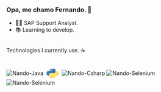 ### Opa, me chamo Fernando. 👋

- 👨‍🔧 SAP Support Analyst.
- 📚 Learning to develop.
##
Technologies I currently use. ☕
<div style="display: inline_block"><br>
<img align="center" alt="Nando-Java" height="30" width="40" src="https://cdn.jsdelivr.net/gh/devicons/devicon/icons/java/java-original.svg">
<img align="center" alt="Nando-Python" height="30" width="40" src="https://raw.githubusercontent.com/devicons/devicon/master/icons/python/python-original.svg">
  <img align="center" alt="Nando-Csharp" height="30" width="40" src="https://imgbin.com/png/BTmFxA0c/c-programming-language-logo-microsoft-visual-studio-net-framework-png">
<img align="center" alt="Nando-Selenium" height="30" width="40" src="https://cdn.jsdelivr.net/gh/devicons/devicon/icons/selenium/selenium-original.svg">
<img align="center" alt="Nando-Selenium" height="30" width="40" src="https://cdn.jsdelivr.net/gh/devicons/devicon/icons/pandas/pandas-original-wordmark.svg">
</div>
